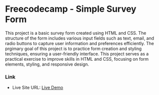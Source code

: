 # Freecodecamp - Simple Survey Form

This project is a basic survey form created using HTML and CSS. The structure of the form includes various input fields such as text, email, and radio buttons to capture user information and preferences efficiently. The prgimary goal of this project is to practice form creation and styling techniques, ensuring a user-friendly interface.
This project serves as a practical exercise to improve skills in HTML and CSS, focusing on form elements, styling, and responsive design.

### Link

- Live Site URL: [Live Demo](https://26tracynjoroge.github.io/forms-fcc/)


